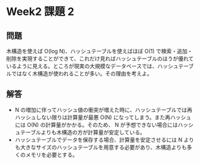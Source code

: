 # Week2 課題 2

## 問題

木構造を使えば O(log N)、ハッシュテーブルを使えばほぼ O(1) で検索・追加・削除を実現することができて、これだけ見ればハッシュテーブルのほうが優れているように見える。ところが現実の大規模なデータベースでは、ハッシュテーブルではなく木構造が使われることが多い。その理由を考えよ。

## 解答

- N の増加に伴ってハッシュ値の衝突が増えた時に、ハッシュテーブルでは再ハッシュしない限りは計算量が最悪 O(N) になってしまう。また再ハッシュには O(N) の計算量がかかる。そのため、 N が予想できない場合にはハッシュテーブルよりも木構造の方が計算量が安定している。
- ハッシュテーブルでデータを保存する場合、計算量を安定させるには N よりも大きなサイズのハッシュテーブルを用意する必要があり、木構造よりも多くのメモリを必要とする。